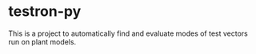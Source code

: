 # testron-py

This is a project to automatically find and evaluate modes of test vectors run on plant models. 
